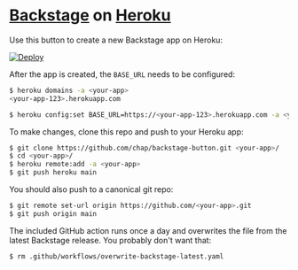 # [Backstage](https://backstage.io) on [Heroku](https://heroku.com)

Use this button to create a new Backstage app on Heroku:

[![Deploy](https://www.herokucdn.com/deploy/button.svg)](https://heroku.com/deploy?template=https://github.com/chap/backstage-button)

After the app is created, the `BASE_URL` needs to be configured:

```sh
$ heroku domains -a <your-app>
<your-app-123>.herokuapp.com

$ heroku config:set BASE_URL=https://<your-app-123>.herokuapp.com -a <your-app>
```

To make changes, clone this repo and push to your Heroku app:

```sh
$ git clone https://github.com/chap/backstage-button.git <your-app>/
$ cd <your-app>/
$ heroku remote:add -a <your-app>
$ git push heroku main
```

You should also push to a canonical git repo:
```sh
$ git remote set-url origin https://github.com/<your-app>.git
$ git push origin main
```

The included GitHub action runs once a day and overwrites the file from the latest Backstage release. You probably don\'t want that:
```sh
$ rm .github/workflows/overwrite-backstage-latest.yaml
```
